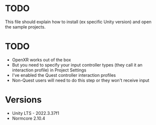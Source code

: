 # TODO
This file should explain how to install (ex specific Unity version) and open the sample projects.

# TODO
* OpenXR works out of the box
* But you need to specify your input controller types (they call it an interaction profile) in Project Settings
* I've enabled the Quest controller interaction profiles
* Non-Quest users will need to do this step or they won't receive input

# Versions
* Unity LTS - 2022.3.37f1
* Normcore 2.10.4

